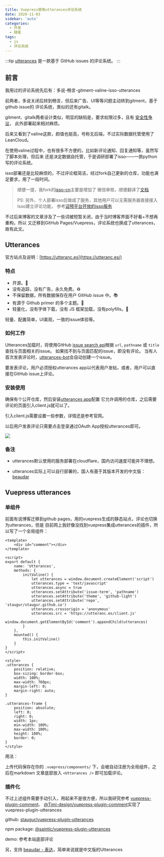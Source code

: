```yaml
---
title: Vuepress使用utterances评论系统
date: 2020-11-03
sidebar: 'auto'
categories:
  - 开发
  - 随笔
tags:
  - js
  - 评论系统
---
```


:::tip
[utterances](https://utteranc.es/) 是一款基于 GitHub issues 的评论系统。
:::

<!-- more -->

## 前言

我用过的评论系统先后有：多说-畅言-gitment-valine-isso-utterances

前两者，多说关闭后转到畅言，但后来广告、UI等等问题主动转到gitment，基于github issue的
评论系统，类似的还有gitalk。

gitment、gitalk两者设计类似，明显的缺陷是，要求权限过多，且有
[安全性争议](https://blog.wolfogre.com/posts/security-problem-of-gitment/)，
此外部署起来相对麻烦。

后来又看到了valine这款，颜值也挺高，号称无后端，不过实际数据托管使用了LeanCloud。

在使用valine过程中，也有很多不方便的，比如新评论通知、回复通知等，虽然写了脚本处理，但后来
还是决定数据自托管，于是调研部署了isso——一款python写的评论系统。

isso部署还是比较麻烦的，不过评论框简洁，经过fork自己更新的仓库，功能也满足要求，用了一段时间。

> 顺便一提，我fork的[isso-cn](https://github.com/staugur/isso-cn)主要是增加了
> 微信审核，顺便翻译了[文档](https://isso-cn.rtfd.vip)
>
> PS: 另外，个人部署isso后做成了服务，其他用户可以无需服务器直接接入Isso建立评论功能，
> 参考[诏预平台开放的isso服务](https://open.saintic.com/openservice/isso)

不过后来博客的文章涉及了一些词被短暂关闭，由于当时博客界面不好看+不想再重构，所以
又迁移到GitHub Pages/Vuepress，评论系统也换成了utterances，故有此文。

## Utterances

官方站点及说明：[https://utteranc.es](https://utteranc.es/)

### 特点

- 开源。📖
- 没有追踪，没有广告，永久免费。♻️
- 不保留数据，所有数据保存在用户 GitHub issue 中。📚
- 有源于 Github primer 的多个主题。🌈
- 轻量化，没有字体下载，没有 JS 框架加载，没有polyfills。🍜

轻量、配置简单，UI美观，一致的issue体验等。

### 如何工作

Utterances加载时，将使用GitHub [issue search api](https://developer.github.com/v3/search/#search-issues)根据 `url`, `pathname` 或 `title` 查找与页面相关的issue。
如果找不到与页面匹配的issue，即没有评论。
当有人首次发表评论时，[utterances-bot](https://github.com/utterances-bot)会自动创建一个issue。

要发表评论，用户必须授权utterances app以代表用户发帖，或者，用户可以直接在GitHub issue上评论。

### 安装使用

确保有个公开仓库，然后安装[utterances app](https://github.com/apps/utterances)配置
它允许调用的仓库，之后需要评论的页面引入client.js就可以了。

引入client.js需要设置一些参数，详情还是参考官网。

以后用户发表评论只需要点击登录通过OAuth App授权utterances即可。

![](https://static.saintic.com/picbed/staugur/2020/11/03/utterancesapp.png)

### 备注

- utterances默认使用的服务部署在cloudflare，国内访问速度可能并不理想。

- utterances实际上可以自行部署的，国人有基于其版本开发的中文版：[beaudar](https://beaudar.lipk.org/)

## Vuepress utterances

### 单组件

前面有说博客迁移到github pages，用的vuepress生成的静态站点，评论也切换为utterances，但是
目前网上我好像没找到vuepress集成utterances的插件，所以写了一个全局组件：

```vue
<template>
    <div id="comment"></div>
</template>

<script>
export default {
    name: 'Utterances',
    methods: {
        initValine() {
            let utterances = window.document.createElement('script')
            utterances.type = 'text/javascript'
            utterances.async = true
            utterances.setAttribute('issue-term', 'pathname')
            utterances.setAttribute('theme', 'github-light')
            utterances.setAttribute('repo', 'staugur/staugur.github.io')
            utterances.crossorigin = 'anonymous'
            utterances.src = 'https://utteranc.es/client.js'
            window.document.getElementById('comment').appendChild(utterances)
        }
    },
    mounted() {
        this.initValine()
    }
}
</script>

<style>
.utterances {
    position: relative;
    box-sizing: border-box;
    width: 100%;
    max-width: 760px;
    margin-left: 0;
    margin-right: auto;
}

.utterances-frame {
    position: absolute;
    left: 0;
    right: 0;
    width: 1px;
    min-width: 100%;
    max-width: 100%;
    height: 100%;
    border: 0;
}
</style>
```

用法：

上传代码保存在你的 `.vuepress/components/` 下，会被自动注册为全局组件，之后在markdown
文章底部放入 `<Utterances />` 即可加载评论。

### 插件化

不过上述组件需要手动引入，用起来不是很方便，所以我研究参考
[vuepress-plugin-comment](https://github.com/dongyuanxin/vuepress-plugin-comment)、
[@Timi-design/vuepress-plugin-comment](https://github.com/Timi-design/vuepress-plugin-timi/tree/master/vuepress-plugin-comments)实现了
vuepress-plugin-utterances

github: [staugur/vuepress-plugin-utterances](https://github.com/staugur/vuepress-plugin-utterances)

npm package: [@saintic/vuepress-plugin-utterances](https://www.npmjs.com/package/@saintic/vuepress-plugin-utterances)

demo: 参考本站底部评论

另，支持 [beaudar - 表达](https://beaudar.lipk.org/)，简单来说就是中文版的Utterances

<Ads />
